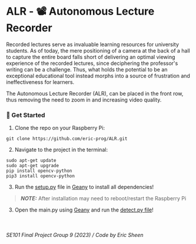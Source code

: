 # ALR - 📽️ Autonomous Lecture Recorder 

Recorded lectures serve as invaluable learning resources for university students. As of today, the mere positioning of a camera at the back of a hall to capture the entire board falls short of delivering an optimal viewing experience of the recorded lectures, since deciphering the professor's writing can be a challenge. Thus, what holds the potential to be an exceptional educational tool instead morphs into a source of frustration and ineffectiveness for learners. <br>

The Autonomous Lecture Recorder (ALR), can be placed in the front row, thus removing the need to zoom in and increasing video quality.

### 🌊 Get Started

1. Clone the repo on your Raspberry Pi:
```
git clone https://github.com/eric-prog/ALR.git
```

2. Navigate to the project in the terminal: 

```
sudo apt-get update    
sudo apt-get upgrade
pip install opencv-python
pip3 install opencv-python
```

3. Run the [setup.py](https://github.com/eric-prog/ALR/blob/main/setup.py) file in [Geany](https://raspberrytips.com/use-geany-on-raspberry-pi/) to install all dependencies!
> **_NOTE:_**  After installation may need to reboot/restart the Raspberry Pi

3. Open the main.py using [Geany](https://raspberrytips.com/use-geany-on-raspberry-pi/) and run the [detect.py file](https://github.com/eric-prog/ALR/blob/main/detect.py)! 

</br>

###### SE101 Final Project Group 9 (2023) / Code by Eric Sheen
